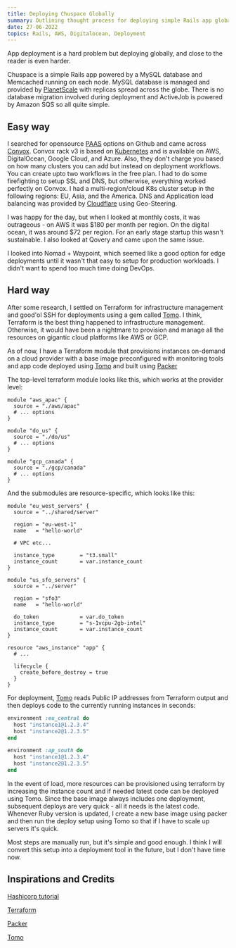 ```yaml
---
title: Deploying Chuspace Globally
summary: Outlining thought process for deploying simple Rails app globally
date: 27-06-2022
topics: Rails, AWS, Digitalocean, Deployment
---
```


App deployment is a hard problem but deploying globally, and close to the reader is even harder.

Chuspace is a simple Rails app powered by a MySQL database and Memcached running on each node. MySQL database is managed and provided by [PlanetScale](https://planetscale.com/) with replicas spread across the globe. There is no database migration involved during deployment and ActiveJob is powered by Amazon SQS so all quite simple.

## Easy way

I searched for opensource [PAAS](https://github.com/search?o=desc&q=paas&s=updated&type=Repositories) options on Github and came across [Convox](https://convox.com/). Convox rack v3 is based on [Kubernetes](https://kubernetes.io/) and is available on AWS, DigitalOcean, Google Cloud, and Azure. Also, they don't charge you based on how many clusters you can add but instead on deployment workflows. You can create upto two workflows in the free plan. I had to do some firefighting to setup SSL and DNS, but otherwise, everything worked perfectly on Convox. I had a multi-region/cloud K8s cluster setup in the following regions: EU, Asia, and the America. DNS and Application load balancing was provided by [Cloudflare](https://www.cloudflare.com/en-gb/load-balancing/) using Geo-Steering.

I was happy for the day, but when I looked at monthly costs, it was outrageous - on AWS it was $180 per month per region. On the digital ocean, it was around $72 per region. For an early stage startup this wasn't sustainable. I also looked at Qovery and came upon the same issue.

I looked into Nomad + Waypoint, which seemed like a good option for edge deployments until it wasn't that easy to setup for production workloads. I didn't want to spend too much time doing DevOps.

## Hard way

After some research, I settled on Terraform for infrastructure management and good'ol SSH for deployments using a gem called [Tomo](https://github.com/mattbrictson/tomo). I think, Terraform is the best thing happened to infrastructure management. Otherwise, it would have been a nightmare to provision and manage all the resources on gigantic cloud platforms like AWS or GCP.

As of now, I have a Terraform module that provisions instances on-demand on a cloud provider with a base image preconfigured with monitoring tools and app code deployed using [Tomo](https://github.com/mattbrictson/tomo) and built using [Packer](https://www.packer.io/)

The top-level terraform module looks like this, which works at the provider level:

```hcl
module "aws_apac" {
  source = "./aws/apac"
  # ... options
}

module "do_us" {
  source = "./do/us"
  # ... options
}

module "gcp_canada" {
  source = "./gcp/canada"
  # ... options
}
```

And the submodules are resource-specific, which looks like this:

```hcl
module "eu_west_servers" {
  source = "../shared/server"

  region = "eu-west-1"
  name   = "hello-world"

  # VPC etc...

  instance_type        = "t3.small"
  instance_count       = var.instance_count
}
```

```hcl
module "us_sfo_servers" {
  source = "../server"

  region = "sfo3"
  name   = "hello-world"

  do_token             = var.do_token
  instance_type        = "s-1vcpu-2gb-intel"
  instance_count       = var.instance_count
}
```

```hcl
resource "aws_instance" "app" {
  # ...

  lifecycle {
    create_before_destroy = true
  }
}
```

For deployment, [Tomo](https://github.com/mattbrictson/tomo) reads Public IP addresses from Terraform output and then deploys code to the currently running instances in seconds:

```rb
environment :eu_central do
  host "instance1@1.2.3.4"
  host "instance2@1.2.3.5"
end

environment :ap_south do
  host "instance1@1.2.3.4"
  host "instance2@1.2.3.5"
end
```

In the event of load, more resources can be provisioned using terraform by increasing the instance count and if needed latest code can be deployed using Tomo. Since the base image always includes one deployment, subsequent deploys are very quick - all it needs is the latest code. Whenever Ruby version is updated, I create a new base image using packer and then run the deploy setup using Tomo so that if I have to scale up servers it's quick.

Most steps are manually run, but it's simple and good enough. I think I will convert this setup into a deployment tool in the future, but I don't have time now.

## Inspirations and Credits

[Hashicorp tutorial](https://www.hashicorp.com/blog/terraform-feature-toggles-blue-green-deployments-canary-test)

[Terraform](https://www.terraform.io/)

[Packer](https://www.packer.io/)

[Tomo](https://github.com/mattbrictson/tomo)